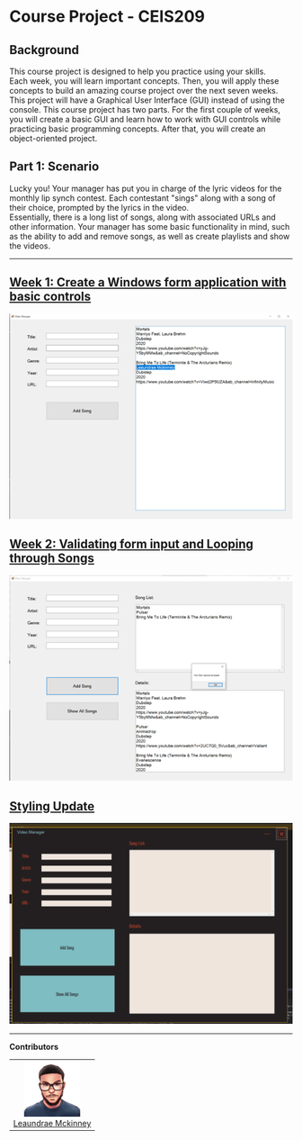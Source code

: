 # Course Project - CEIS209

## Background
This course project is designed to help you practice using your skills.  
Each week, you will learn important concepts.  Then, you will apply these concepts 
to build an amazing course project over the next seven weeks. This project 
will have a Graphical User Interface (GUI) instead of using the console. This course 
project has two parts. For the first couple of weeks, you will create a basic GUI and 
learn how to work with GUI controls while practicing basic programming concepts. 
After that, you will create an object-oriented project.  

## Part 1: Scenario
Lucky you!  Your manager has put you in charge of the lyric videos for the monthly lip synch contest. 
Each contestant "sings" along with a song of their choice, prompted by the lyrics in the video.  
Essentially, there is a long list of songs, along with associated URLs and other information. 
Your manager has some basic functionality in mind, such as the ability to add and remove songs, as 
well as create playlists and show the videos.  

<hr>

## <u>Week 1: Create a Windows form application with basic controls</u>

<p align='center'>
    <img src=public/img/mainForm.png />
</p>

## <u>Week 2: Validating form input and Looping through Songs</u>

<p align='center'>
    <img src=public/img/mainForm_2.png />
</p>

## <u>Styling Update</u>
    
![Post Styling Demo](public\img\post_styling.gif)

<hr>

**Contributors**
<table align="center">
    <tr>
        <td align="center">
            <img src=public/img/Leaundrae.png width="100px">
            <br/>
            <a href="https://www.linkedin.com/in/leaundrae-mckinney/" alt="Leaundrae Mckinney">Leaundrae Mckinney</a>
        </td>
    </tr>
</table>
